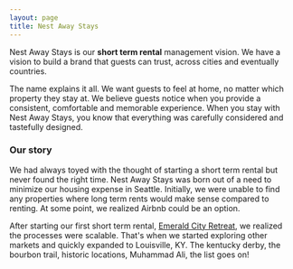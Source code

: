 ```yaml
---
layout: page
title: Nest Away Stays
---
```


Nest Away Stays is our **short term rental** management vision. We have a vision to build a brand that guests can trust, across cities and eventually countries.

The name explains it all. We want guests to feel at home, no matter which property they stay at. We believe guests notice when you provide a consistent, comfortable and memorable experience. When you stay with Nest Away Stays, you know that everything was carefully considered and tastefully designed.

### Our story

We had always toyed with the thought of starting a short term rental but never found the right time. Nest Away Stays was born out of a need to minimize our housing expense in Seattle. Initially, we were unable to find any properties where long term rents would make sense compared to renting. At some point, we realized Airbnb could be an option.

After starting our first short term rental, [Emerald City Retreat](https://airbnb.com/h/nestawayseattle), we realized the processes were scalable. That's when we started exploring other markets and quickly expanded to Louisville, KY. The kentucky derby, the bourbon trail, historic locations, Muhammad Ali, the list goes on!
